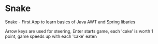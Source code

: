 # Snake
Snake - First App to learn basics of Java AWT and Spring libaries 

Arrow keys are used for steering, Enter starts game, each 'cake' is worth 1 point, game speeds up with each 'cake' eaten
